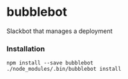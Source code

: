 # bubblebot
Slackbot that manages a deployment

### Installation

```
npm install --save bubblebot
./node_modules/.bin/bubblebot install
```

